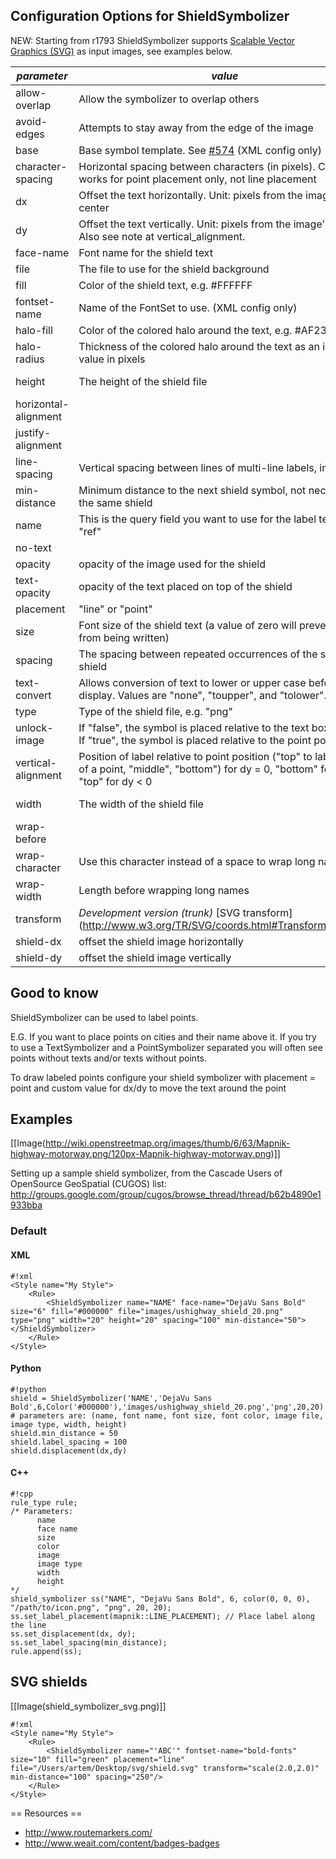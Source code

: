 <!-- Name: ShieldSymbolizer -->
<!-- Version: 34 -->
<!-- Last-Modified: 2011/11/13 15:42:36 -->
<!-- Author: migurski -->
## Configuration Options for ShieldSymbolizer

NEW: Starting from r1793 ShieldSymbolizer supports [Scalable Vector Graphics (SVG)](http://www.w3.org/TR/SVG/) as input images,
see examples below.


| *parameter*      | *value* | *default* |
|------------------|---------|-----------|
|allow-overlap | Allow the symbolizer to overlap others | false|
|avoid-edges | Attempts to stay away from the edge of the image | false|
|base | Base symbol template. See [#574](http://trac.mapnik.org/changeset/574) (XML config only) | |
|character-spacing | Horizontal spacing between characters (in pixels). Currently works for point placement only, not line placement | 0|
|dx | Offset the text horizontally. Unit: pixels from the image's center | |
|dy | Offset the text vertically. Unit: pixels from the image's center. Also see note at vertical_alignment. | |
|face-name | Font name for the shield text | |
|file | The file to use for the shield background | |
|fill | Color of the shield text, e.g. #FFFFFF | |
|fontset-name | Name of the FontSet to use. (XML config only) | |
|halo-fill | Color of the colored halo around the text, e.g. #AF2304. | white |
|halo-radius | Thickness of the colored halo around the text as an integer value in pixels | 0 |
|height | The height of the shield file | image's height | 
|horizontal-alignment |  | middle |
|justify-alignment | | midle|
|line-spacing | Vertical spacing between lines of multi-line labels, in pixels | 0|
|min-distance | Minimum distance to the next shield symbol, not necessarily the same shield | 0|
|name | This is the query field you want to use for the label text, e.g. "ref" | |
|no-text | | false|
|opacity| opacity of the image used for the shield | 1|
|text-opacity | opacity of the text placed on top of the shield | 1|
|placement | "line" or "point" | |
|size | Font size of the shield text (a value of zero will prevent text from being written) | |
|spacing | The spacing between repeated occurrences of the same shield | |
|text-convert | Allows conversion of text to lower or upper case before display. Values are "none", "toupper", and "tolower". | "none"|
|type | Type of the shield file, e.g. "png" | |
|unlock-image | If "false", the symbol is placed relative to the text box center. If "true", the symbol is placed relative to the point position | "false"|
|vertical-alignment | Position of label relative to point position ("top" to label on top of a point, "middle", "bottom") for dy = 0, "bottom" for dy > 0, "top" for dy < 0 | "middle"|
|width | The width of the shield file| image's width |
|wrap-before| | "false"|
|wrap-character | Use this character instead of a space to wrap long names | " "|
|wrap-width | Length before wrapping long names| 0 |
| transform | *Development version (trunk)* [SVG transform] (http://www.w3.org/TR/SVG/coords.html#TransformAttribute) | |
|shield-dx|offset the shield image horizontally | |
|shield-dy|offset the shield image vertically | |

## Good to know

ShieldSymbolizer can be used to label points.

E.G. If you want to place points on cities and their name above it. If you try to use a TextSymbolizer and a PointSymbolizer separated you will often see points without texts and/or texts without points.

To draw labeled points configure your shield symbolizer with placement = point and custom value for dx/dy to move the text around the point



## Examples



[[Image(http://wiki.openstreetmap.org/images/thumb/6/63/Mapnik-highway-motorway.png/120px-Mapnik-highway-motorway.png)]]



Setting up a sample shield symbolizer, from the Cascade Users of OpenSource GeoSpatial (CUGOS) list:
http://groups.google.com/group/cugos/browse_thread/thread/b62b4890e1933bba

### Default



#### XML


    #!xml
    <Style name="My Style">
        <Rule>
            <ShieldSymbolizer name="NAME" face-name="DejaVu Sans Bold" size="6" fill="#000000" file="images/ushighway_shield_20.png" type="png" width="20" height="20" spacing="100" min-distance="50"></ShieldSymbolizer>
        </Rule>
    </Style>

#### Python


    #!python
    shield = ShieldSymbolizer('NAME','DejaVu Sans Bold',6,Color('#000000'),'images/ushighway_shield_20.png','png',20,20)
    # parameters are: (name, font name, font size, font color, image file, image type, width, height)
    shield.min_distance = 50
    shield.label_spacing = 100
    shield.displacement(dx,dy)

#### C++


    #!cpp
    rule_type rule;
    /* Parameters:
          name
          face name
          size
          color
          image
          image type
          width
          height
    */
    shield_symbolizer ss("NAME", "DejaVu Sans Bold", 6, color(0, 0, 0), "/path/to/icon.png", "png", 20, 20);
    ss.set_label_placement(mapnik::LINE_PLACEMENT); // Place label along the line
    ss.set_displacement(dx, dy);
    ss.set_label_spacing(min_distance);
    rule.append(ss);

## SVG shields

[[Image(shield_symbolizer_svg.png)]]


    #!xml
    <Style name="My Style">
        <Rule>
            <ShieldSymbolizer name="'ABC'" fontset-name="bold-fonts" size="10" fill="green" placement="line" file="/Users/artem/Desktop/svg/shield.svg" transform="scale(2.0,2.0)" min-distance="100" spacing="250"/>
        </Rule>
    </Style>

== Resources == 
 * http://www.routemarkers.com/
 * http://www.weait.com/content/badges-badges